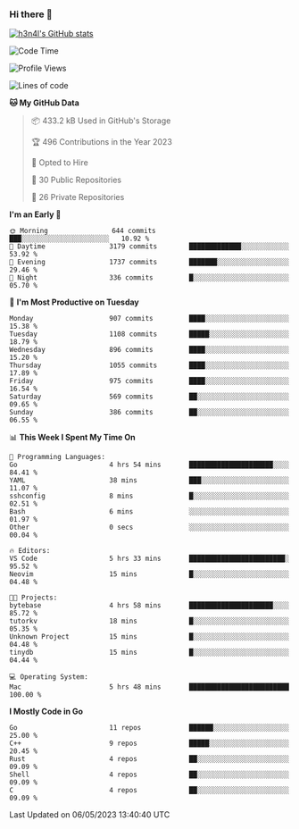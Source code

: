 ### Hi there 👋

[![h3n4l's GitHub stats](https://github-readme-stats.vercel.app/api?username=h3n4l&count_private=true&show_icons=true&theme=radical)](https://github.com/h3n4l/github-readme-stats)

<!--START_SECTION:waka-->
![Code Time](http://img.shields.io/badge/Code%20Time-1%2C198%20hrs%2048%20mins-blue)

![Profile Views](http://img.shields.io/badge/Profile%20Views-4-blue)

![Lines of code](https://img.shields.io/badge/From%20Hello%20World%20I%27ve%20Written-2.9%20million%20lines%20of%20code-blue)

**🐱 My GitHub Data** 

> 📦 433.2 kB Used in GitHub's Storage 
 > 
> 🏆 496 Contributions in the Year 2023
 > 
> 💼 Opted to Hire
 > 
> 📜 30 Public Repositories 
 > 
> 🔑 26 Private Repositories 
 > 
**I'm an Early 🐤** 

```text
🌞 Morning                644 commits         ███░░░░░░░░░░░░░░░░░░░░░░   10.92 % 
🌆 Daytime                3179 commits        █████████████░░░░░░░░░░░░   53.92 % 
🌃 Evening                1737 commits        ███████░░░░░░░░░░░░░░░░░░   29.46 % 
🌙 Night                  336 commits         █░░░░░░░░░░░░░░░░░░░░░░░░   05.70 % 
```
📅 **I'm Most Productive on Tuesday** 

```text
Monday                   907 commits         ████░░░░░░░░░░░░░░░░░░░░░   15.38 % 
Tuesday                  1108 commits        █████░░░░░░░░░░░░░░░░░░░░   18.79 % 
Wednesday                896 commits         ████░░░░░░░░░░░░░░░░░░░░░   15.20 % 
Thursday                 1055 commits        ████░░░░░░░░░░░░░░░░░░░░░   17.89 % 
Friday                   975 commits         ████░░░░░░░░░░░░░░░░░░░░░   16.54 % 
Saturday                 569 commits         ██░░░░░░░░░░░░░░░░░░░░░░░   09.65 % 
Sunday                   386 commits         ██░░░░░░░░░░░░░░░░░░░░░░░   06.55 % 
```


📊 **This Week I Spent My Time On** 

```text
💬 Programming Languages: 
Go                       4 hrs 54 mins       █████████████████████░░░░   84.41 % 
YAML                     38 mins             ███░░░░░░░░░░░░░░░░░░░░░░   11.07 % 
sshconfig                8 mins              █░░░░░░░░░░░░░░░░░░░░░░░░   02.51 % 
Bash                     6 mins              ░░░░░░░░░░░░░░░░░░░░░░░░░   01.97 % 
Other                    0 secs              ░░░░░░░░░░░░░░░░░░░░░░░░░   00.04 % 

🔥 Editors: 
VS Code                  5 hrs 33 mins       ████████████████████████░   95.52 % 
Neovim                   15 mins             █░░░░░░░░░░░░░░░░░░░░░░░░   04.48 % 

🐱‍💻 Projects: 
bytebase                 4 hrs 58 mins       █████████████████████░░░░   85.72 % 
tutorkv                  18 mins             █░░░░░░░░░░░░░░░░░░░░░░░░   05.35 % 
Unknown Project          15 mins             █░░░░░░░░░░░░░░░░░░░░░░░░   04.48 % 
tinydb                   15 mins             █░░░░░░░░░░░░░░░░░░░░░░░░   04.44 % 

💻 Operating System: 
Mac                      5 hrs 48 mins       █████████████████████████   100.00 % 
```

**I Mostly Code in Go** 

```text
Go                       11 repos            ██████░░░░░░░░░░░░░░░░░░░   25.00 % 
C++                      9 repos             █████░░░░░░░░░░░░░░░░░░░░   20.45 % 
Rust                     4 repos             ██░░░░░░░░░░░░░░░░░░░░░░░   09.09 % 
Shell                    4 repos             ██░░░░░░░░░░░░░░░░░░░░░░░   09.09 % 
C                        4 repos             ██░░░░░░░░░░░░░░░░░░░░░░░   09.09 % 
```




 Last Updated on 06/05/2023 13:40:40 UTC
<!--END_SECTION:waka-->

